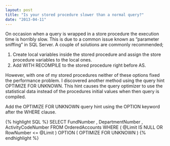 ```yaml
---
layout: post
title: "Is your stored procedure slower than a normal query?"
date: "2013-04-11"
---
```

On occasion when a query is wrapped in a store procedure the execution time is horribly slow.  This is due to a common issue known as “parameter sniffing” in SQL Server.  A couple of solutions are commonly recommended;

1. Create local variables inside the stored procedure and assign the store procedure variables to the local ones.
1. Add WITH RECOMPILE to the stored procedure right before AS.

However, with one of my stored procedures neither of these options fixed the performance problem.  I discovered another method using the query hint OPTIMIZE FOR UNKNOWN.   This hint causes the query optimizer to use the statistical data instead of the procedures initial values when then query is compiled.

Add the OPTIMIZE FOR UNKNOWN query hint using the OPTION keyword after the WHERE clause.

{% highlight SQL %}
SELECT  FundNumber ,
        DepartmentNumber ,
        ActivityCodeNumber
FROM    OrderedAccounts
WHERE   ( @Limit IS NULL
          OR RowNumber <= @Limit
        )
OPTION  ( OPTIMIZE FOR UNKNOWN )
{% endhighlight %}
